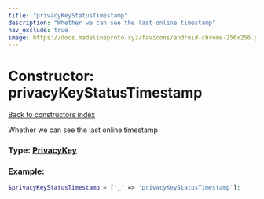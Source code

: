 ```yaml
---
title: "privacyKeyStatusTimestamp"
description: "Whether we can see the last online timestamp"
nav_exclude: true
image: https://docs.madelineproto.xyz/favicons/android-chrome-256x256.png
---
```

# Constructor: privacyKeyStatusTimestamp  
[Back to constructors index](/API_docs/constructors/index.md)



Whether we can see the last online timestamp




### Type: [PrivacyKey](/API_docs/types/PrivacyKey.md)


### Example:

```php
$privacyKeyStatusTimestamp = ['_' => 'privacyKeyStatusTimestamp'];
```  
